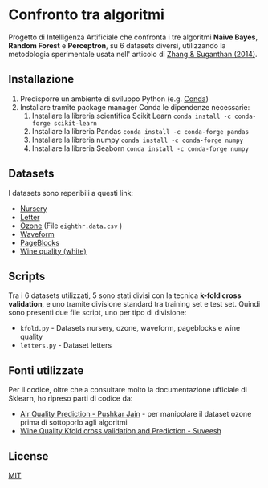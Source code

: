 # Confronto tra algoritmi

Progetto di Intelligenza Artificiale che confronta i tre algoritmi **Naive Bayes**, **Random Forest** e **Perceptron**, su 6 datasets diversi, utilizzando la metodologia sperimentale usata nell' articolo di [Zhang & Suganthan (2014)](https://doi.org/10.1016/j.patcog.2014.04.001).

## Installazione

1. Predisporre un ambiente di sviluppo Python (e.g. [Conda](https://conda.io))
2. Installare tramite package manager Conda le dipendenze necessarie:
    1. Installare la libreria scientifica Scikit Learn `conda install -c conda-forge scikit-learn`
    2. Installare la libreria Pandas `conda install -c conda-forge pandas`
    3. Installare la libreria numpy `conda install -c conda-forge numpy`
    4. Installare la libreria Seaborn `conda install -c conda-forge numpy`

## Datasets

I datasets sono reperibili a questi link:

* [Nursery](https://www.openml.org/d/1568)
* [Letter](https://www.openml.org/d/977)
* [Ozone](https://www.kaggle.com/prashant111/ozone-level-detection) (File `eighthr.data.csv` )
* [Waveform](https://www.openml.org/d/60)
* [PageBlocks](https://datahub.io/machine-learning/page-blocks)
* [Wine quality (white)](https://www.openml.org/d/40498)

## Scripts

Tra i 6 datasets utilizzati, 5 sono stati divisi con la tecnica **k-fold cross validation**, e uno tramite divisione standard tra training set e test set. Quindi sono presenti due file script, uno per tipo di divisione:

* `kfold.py` - Datasets nursery, ozone, waveform, pageblocks e wine quality
* `letters.py` - Dataset letters


## Fonti utilizzate

Per il codice, oltre che a consultare molto la documentazione ufficiale di Sklearn, ho ripreso parti di codice da:

* [Air Quality Prediction - Pushkar Jain](https://www.kaggle.com/l33tc0d3r/air-quality-prediction) - per manipolare il dataset ozone prima di sottoporlo agli algoritmi
* [Wine Quality Kfold cross validation and Prediction - Suveesh](https://www.kaggle.com/suveesh/wine-quality-kfold-cross-validation-and-prediction)

## License
[MIT](https://choosealicense.com/licenses/mit/)